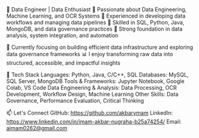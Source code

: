 🚀 Data Engineer | Data Enthusiast
🔹 Passionate about Data Engineering, Machine Learning, and OCR Systems
🔹 Experienced in developing data workflows and managing data pipelines
🔹 Skilled in SQL, Python, Java, MongoDB, and data governance practices
🔹 Strong foundation in data analysis, system integration, and automation

📌 Currently focusing on building efficient data infrastructure and exploring data governance frameworks
📊 I enjoy transforming raw data into structured, accessible, and impactful insights

🔧 Tech Stack
Languages: Python, Java, C/C++, SQL
Databases: MySQL, SQL Server, MongoDB
Tools & Frameworks: Jupyter Notebook, Google Colab, VS Code
Data Engineering & Analysis: Data Processing, OCR Development, Workflow Design, Machine Learning
Other Skills: Data Governance, Performance Evaluation, Critical Thinking

📫 Let's Connect
GitHub: https://github.com/akbarymam
LinkedIn: https://www.linkedin.com/in/imam-akbar-nugraha-b25a74254/
Email: aimam0262@gmail.com

